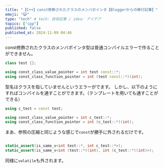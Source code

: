 ```yaml
---
title: "【C++】const修飾されたクラスのメンバポインタ【Bloggerからの移行記事】"
emoji: "😺"
type: "tech" # tech: 技術記事 / idea: アイデア
topics: ["cpp"]
published: false
published_at: 2024-11-09 04:46
---
```

const修飾されたクラスのメンバポインタ型は普通コンパイルエラーで作ることができません。

```cpp
class test {};

using const_class_value_pointer = int test const::*;
using const_class_function_pointer = int (test const::*)(int);
```

型名はクラスを指していませんというエラーがでます。
しかし、以下のようにすればコンパイルを通すことができます。（テンプレートを用いても通すことができる）

```cpp
using c_test = const test;

using const_class_value_pointer = int c_test::*;
using const_class_function_pointer = int (c_test::*)(int);
```

まあ、参照の圧縮と同じような感じで`const`が勝手に外されるだけです。

```cpp

static_assert(is_same_v<int test::*, int c_test::*>);
static_assert(is_same_v<int (test::*)(int), int (c_test::*)(int)>);

```

同様に`volatile`も外されます。